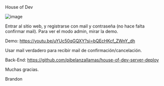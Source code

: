 House of Dev

![image](https://brandon-portfolio-phi.vercel.app/projects-img/hod/github-readme-house-of-dev.png)

Entrar al sitio web, y registrarse con mail y contraseña (no hace falta confirmar mail).
Para ver el modo admin, mirar la demo.

Demo: https://youtu.be/uYUc50qGQXY?si=bQEcHKcf_ZWnY_dh

Usar mail verdadero para recibir mail de confirmación/cancelación.

Back-End: https://github.com/pibelanzallamas/house-of-dev-server-deploy

Muchas gracias.

Brandon
